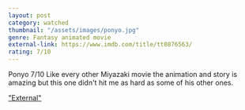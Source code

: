 ```yaml
---
layout: post
category: watched
thumbnail: "/assets/images/ponyo.jpg"
genre: Fantasy animated movie
external-link: https://www.imdb.com/title/tt0876563/
rating: 7/10
---
```

Ponyo
7/10
Like every other Miyazaki movie the animation and story is amazing but this one didn't hit me as hard as some of his other ones.

["External"](https://www.imdb.com/title/tt0876563/)